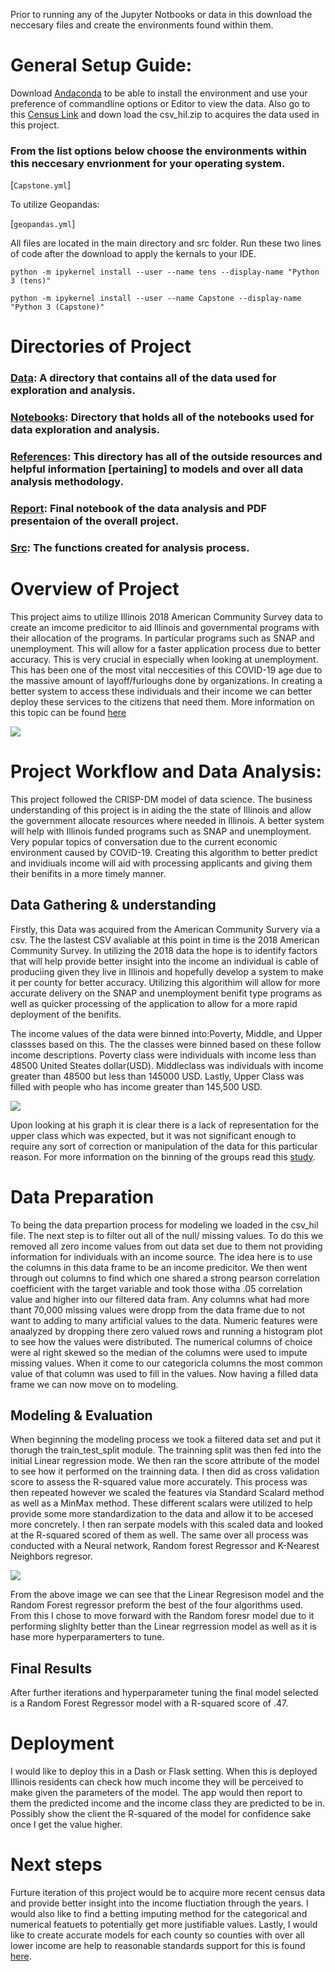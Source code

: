 Prior to running any of the Jupyter Notbooks or data in this download the neccesary files and create the environments found within them.

# General Setup Guide:

Download [Andaconda](https://docs.anaconda.com/anaconda/install/) to be able to install the environment and use your preference of commandline options or Editor to view the data.
Also go to this [Census Link](https://www2.census.gov/programs-surveys/acs/data/pums/2018/5-Year/) and down load the csv_hil.zip to acquires the data used in this project.

### From the list options below choose the environments within this neccesary envrionment for your operating system.

[`Capstone.yml`]

To utilize Geopandas:

[`geopandas.yml`]

All files are located in the main directory and src folder.
Run these two lines of code after the download to apply the kernals to your IDE.

`python -m ipykernel install --user --name tens --display-name "Python 3 (tens)"` 

`python -m ipykernel install --user --name Capstone --display-name "Python 3 (Capstone)"`  

# Directories of Project

### [Data](https://github.com/jstephens1196/Johnhoy-Stephens-Flat-Iron-Capstone/tree/master/Data/csv_hil): A directory that contains all of the data used for exploration and analysis.

### [Notebooks](https://github.com/jstephens1196/Johnhoy-Stephens-Flat-Iron-Capstone/tree/master/Notebooks/Explortatory): Directory that holds all of the notebooks used for data exploration and analysis.

### [References](https://github.com/jstephens1196/Johnhoy-Stephens-Flat-Iron-Capstone/tree/master/References): This directory has all of the outside resources and helpful information [pertaining] to models and over all data analysis methodology.

### [Report](https://github.com/jstephens1196/Johnhoy-Stephens-Flat-Iron-Capstone/tree/master/Reports/Presentation): Final notebook of the data analysis and PDF presentaion of the overall project.

### [Src](https://github.com/jstephens1196/Johnhoy-Stephens-Flat-Iron-Capstone/tree/master/src): The functions created for analysis process.


 # Overview of Project
 This project aims to utilize Illinois 2018 American Community Survey data to create an imcome predicitor to aid Illinois and governmental programs with their allocation of the programs. In particular programs such as SNAP and unemployment. This will allow for a faster application process due to better accuracy. This is very crucial in especially when looking at unemployment. This has been one of the most vital neccesities of this COVID-19 age due to the massive amount of layoff/furloughs done by organizations. In creating a better system to access these individuals and their income we can better deploy these services to the citizens that need them. More information on this topic can be found [here](https://www.nytimes.com/2020/04/16/upshot/coronavirus-prediction-rise-poverty.html)
 
![](Reports/Figures/map2.png)


 
# Project Workflow and Data Analysis:
This project followed the CRISP-DM model of data science. The business understanding of this project is in aiding the the state of Illinois and allow the  government allocate resources where needed in Illinois. A better system will help with Illinois funded programs such as SNAP and unemployment. Very popular topics of conversation due to the current economic environment caused by COVID-19. Creating this algorithm to better predict and invidiuals income will aid with processing applicants and giving them their benifits in a more timely manner.

## Data Gathering & understanding 
Firstly, this Data was acquired from the American Community Survery via a csv. The the lastest CSV avaliable at this point in time is the 2018 American Community Survey. In utilizing the 2018 data the hope is to identify factors that will help provide better insight into the income an individual is cable of produciing given they live in Illinois and hopefully develop a system to make it per county for better accuracy. Utilizing this algorithim will allow for more accurate delivery on the SNAP and unemployment benifit type programs as well as quicker processing of the application to allow for a more rapid deployment of the benifits.

The income values of the data were binned into:Poverty, Middle, and Upper classses based on this. The the classes were binned based on these follow income descriptions. Poverty class were individuals with  income less than 48500 United Steates dollar(USD). Middleclass was individuals with income greater than 48500 but less than 145000 USD. Lastly, Upper Class was filled with people who has income greater than 145,500 USD. 

![](Reports/Figures/Income_plot.png)

Upon looking at his graph it is clear there is a lack of representation for the upper class which was expected, but it was not significant enough to require any sort of correction or manipulation of the data for this particular reason. For more information on the binning of the groups read this [study](https://www.investopedia.com/financial-edge/0912/which-income-class-are-you.aspx#:~:text=The%202018%20piece%20from%20Pew,a%20three%2Dperson%20household). 
 

# Data Preparation
To being the data prepartion process for modeling we loaded in the csv_hil file. The next step is to filter out all of the null/ missing values. To do this we removed all zero income values from out data set due to them not providing information for individuals with an income source. The idea here is to use the columns in this data frame to be an income predicitor. We then went through out columns to find which one shared a strong pearson correlation coefficient with the target variable and took those witha .05 correlation value and higher into our filtered data fram. Any columns what had more thant 70,000 missing values were dropp from the data frame due to not want to adding to many artificial values to the data. Numeric features were anaalyzed by dropping there zero valued rows and running a histogram plot to see how the values were distributed. The numerical columns of choice were al right skewed so the median of the columns were used to impute missing values. When it come to our categoricla columns the most common value of that column was used to fill in the values. Now having a filled data frame we can now move on to modeling.



## Modeling & Evaluation
When beginning the modeling process we took a filtered data set and put it thorugh the train_test_split module. The trainning split was then fed into the initial Linear regression mode. We then ran the score attribute of the model to see how it performed on the trainning data. I then did as cross validation score to assess the R-squared value more accurately. This process was then repeated however we scaled the features via Standard Scalard method as well as a MinMax method. These different scalars were utilized to help provide some more standardization to the data and allow it to be accesed more concretely. I then ran serpate models with this scaled data and looked at the R-squared scored of them as well. The same over all process was conducted with a Neural network, Random forest Regressor and K-Nearest Neighbors regresor.

![](Reports/Figures/model_values.png)

From the above image we can see that the Linear Regresison model and the Random Forest regressor preform the best of the four algorithms used. From this I chose to  move forward with the Random foresr model due to it performing slighlty better than the Linear regrression model as well as it is hase more hyperparamerters to tune.

## Final Results
After further iterations and hyperparameter tuning the final model selected is a Random Forest Regressor model with a R-squared score of .47.

# Deployment
I would like to deploy this in a Dash or Flask setting. When this is deployed Illinois residents can check how much income they will be perceived to make given the parameters of the model. The app would then report to them the predicted income and the income class they are predicted to be in. Possibly show the client the R-squared of the model for confidence sake once I get the value higher.

# Next steps
Furture iteration of this project would be to acquire more recent census data and provide better insight into the income fluctiation through the years. I would also like to find a betting imputing method for the categorical and numerical featuets to potentially get more justifiable values. Lastly, I would like to create accurate models for each county so counties with over all lower income are help to reasonable standards support for this is found [here](https://en.wikipedia.org/wiki/List_of_Illinois_locations_by_per_capita_income).